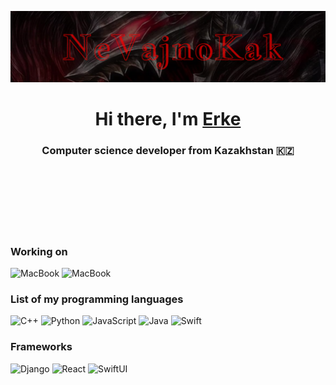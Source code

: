 [![Header](https://github.com/NeVajnoKak/iOS-middle-project/blob/main/assets/header.png)](https://www.youtube.com/watch?v=HLHJFICvytI)

##
<h1 align="center">Hi there, I'm <a href="https://www.instagram.com/fifth_is_me/" target="_blank">Erke</a></h1>
<h3 align="center">Computer science developer from Kazakhstan 🇰🇿 </h3>
<br>
<br>
<br>
<br>
<br>
<br>

### Working on
![MacBook](https://img.shields.io/badge/Macbook_14_PRO-01060D?style=for-the-badge&logo=Apple&logoColor=#000000)
![MacBook](https://img.shields.io/badge/with_M3_pro-01060D?style=for-the-badge)

### List of my programming languages
![C++](https://img.shields.io/badge/C++-01060D?style=for-the-badge&logo=c%2b%2b&logoColor=#000000)
![Python](https://img.shields.io/badge/Python-01060D?style=for-the-badge&logo=python&logoColor=#000000)
![JavaScript](https://img.shields.io/badge/JavaScript-01060D?style=for-the-badge&logo=javascript&logoColor=#000000)
![Java](https://img.shields.io/badge/Java-01060D?style=for-the-badge&logo=openjdk&logoColor=#000000)
![Swift](https://img.shields.io/badge/Swift-01060D?style=for-the-badge&logo=swift&logoColor=#000000)


### Frameworks
![Django](https://img.shields.io/badge/Django-01060D?style=for-the-badge&logo=django&logoColor=#000000)
![React](https://img.shields.io/badge/React-01060D?style=for-the-badge&logo=react&logoColor=#000000)
![SwiftUI](https://img.shields.io/badge/SwiftUI-01060D?style=for-the-badge&logo=swift&logoColor=#000000)

